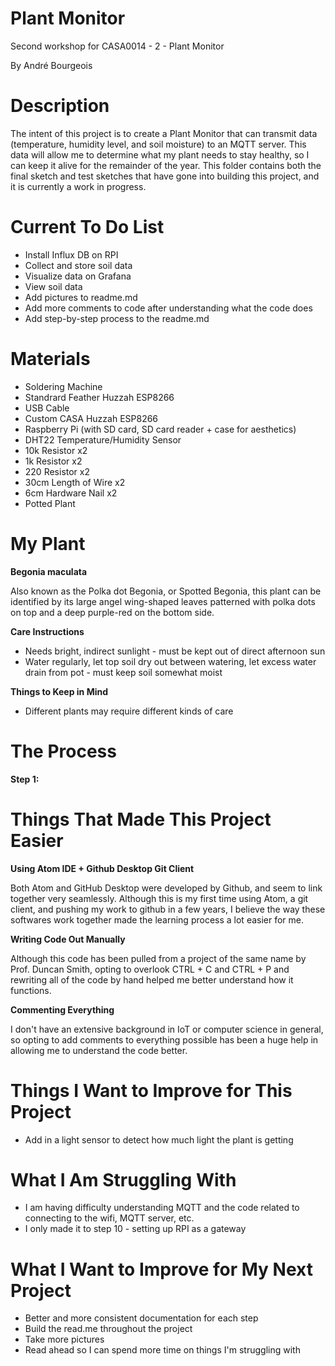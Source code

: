 # Plant Monitor
Second workshop for CASA0014 - 2 - Plant Monitor

By André Bourgeois

# Description
The intent of this project is to create a Plant Monitor that can transmit data (temperature, humidity level, and soil moisture) to an MQTT server.
This data will allow me to determine what my plant needs to stay healthy, so I can keep it alive for the remainder of the year. This folder contains both the final sketch
and test sketches that have gone into building this project, and it is currently a work in progress.

# Current To Do List
- Install Influx DB on RPI
- Collect and store soil data
- Visualize data on Grafana
- View soil data
- Add pictures to readme.md
- Add more comments to code after understanding what the code does
- Add step-by-step process to the readme.md

# Materials
- Soldering Machine
- Standrard Feather Huzzah ESP8266
- USB Cable
- Custom CASA Huzzah ESP8266
- Raspberry Pi (with SD card, SD card reader + case for aesthetics)
- DHT22 Temperature/Humidity Sensor
- 10k Resistor x2
- 1k Resistor x2
- 220 Resistor x2
- 30cm Length of Wire x2
- 6cm Hardware Nail x2
- Potted Plant

# My Plant
**Begonia maculata**

Also known as the Polka dot Begonia, or Spotted Begonia, this plant can be identified by its large angel wing-shaped leaves patterned with
polka dots on top and a deep purple-red on the bottom side.

**Care Instructions**
- Needs bright, indirect sunlight - must be kept out of direct afternoon sun
- Water regularly, let top soil dry out between watering, let excess water drain from pot - must keep soil somewhat moist

**Things to Keep in Mind**
- Different plants may require different kinds of care

# The Process
**Step 1:**


# Things That Made This Project Easier
**Using Atom IDE + Github Desktop Git Client**

Both Atom and GitHub Desktop were developed by Github, and seem to link together very seamlessly. Although this is my first time using Atom, a git client,
and pushing my work to github in a few years, I believe the way these softwares work together made the learning process a lot easier for me.

**Writing Code Out Manually**

Although this code has been pulled from a project of the same name by Prof. Duncan Smith, opting to overlook CTRL + C and CTRL + P and rewriting all of the
code by hand helped me better understand how it functions.

**Commenting Everything**

I don't have an extensive background in IoT or computer science in general, so opting to add comments to everything possible has been a huge help
in allowing me to understand the code better.


# Things I Want to Improve for This Project
- Add in a light sensor to detect how much light the plant is getting

# What I Am Struggling With
- I am having difficulty understanding MQTT and the code related to connecting to the wifi, MQTT server, etc.
- I only made it to step 10 - setting up RPI as a gateway

# What I Want to Improve for My Next Project
- Better and more consistent documentation for each step
- Build the read.me throughout the project
- Take more pictures
- Read ahead so I can spend more time on things I'm struggling with
